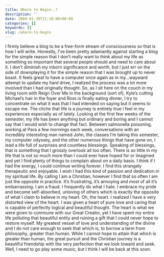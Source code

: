 ```yaml
---
title: Where to Begin..?
description: ''
date: 2009-01-30T21:18:00+00:00
categories: []
keywords: []
slug: /where-to-begin
---
```


I firmly believe a blog to be a free-form stream of consciousness so that is how I will write. Honestly, I’ve been pretty adamantly against starting a blog for the simple reason that I don’t really want to think about my life as something so important that several people should and need to care about it. I don’t diminish my inborn significance and worth, but I just err on the side of downplaying it for the simple reason that I was brought up to never boast. It feels great to have a computer once again as in my…wayward attempt to update my hard drive, I realized the process was a lot more involved than I had originally thought.
So, as I sit here on the couch in my living room with Reign Over Me in the background (sort of), Kyle’s cutting Michael’s hair in the foyer and Ross is finally eating dinner, I try to concentrate on what it was that I had intended on saying but it seems to escape me.
The cliche that life is a journey is entirely true I feel in my experiences especially as of lately. Looking at the first few weeks of the semester, my life has been anything but ordinary and boring and I cannot say that I would wish to change that fact. Between salmonella poisoning, working at Para a few mornings each week, conversations with an incredibly interesting man named John, the classes I’m taking this semester, my computer odyssey, and the other numerous things that have gone on, I lead a life full of surprises and countless blessings.
Speaking of blessings, that is something that I grossly overlook all too often. There is so little in my life that is not so much more than I could ever have hoped for or imagined and yet I find plenty of things to complain about on a daily basis.
I think if I had the energy, I could continue writing forever. I find this strangely therapeutic and enjoyable. I wish I had this kind of passion and dedication in my spiritual life. By calling I am a Christian, however I find that so often I am just the opposite in practice. It’s frustrating, it’s annoying and most of all it’s embarrassing. I am a fraud. I frequently do what I hate. I embrace my pride and become self-absorbed, unloving of others which is exactly the opposite of what I claim to believe in my heart. Oh, the heart. I realized I have a very distorted view of the heart. I was given a heart of pure love and caring that is capable of perfectly logical and beautiful thought. The heart is what we were given to commune with our Great Creator, yet I have spent my entire life polluting that beautiful entity and ruining a gift that I could never hope to restore myself. My greatest vessel of love and understanding of the divine and I do not care enough to seek that which is, to borrow a term from philosophy, greater than human. While I cannot hope to attain that which is greater than human, the great pursuit and the Christian journey is a beautiful friendship with the very perfection that we look toward and seek.
Well, I need to go play some music, but I think I will be back at this soon.